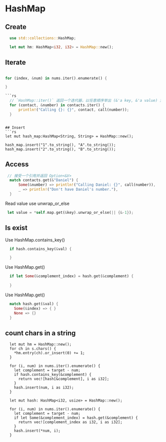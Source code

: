 # HashMap

## Create
```rs
  use std::collections::HashMap;

  let mut hm: HashMap<i32, i32> = HashMap::new();
```

## Iterate
```rs

for (index, &num) in nums.iter().enumerate() {

}

```rs
  // `HashMap::iter()` 返回一个迭代器，以任意顺序举出 (&'a key, &'a value) 对。
  for (contact, &number) in contacts.iter() {
      println!("Calling {}: {}", contact, call(number)); 
  }
```
```

## Insert
```rs
let mut hash_map:HashMap<String, String> = HashMap::new();
 
hash_map.insert("1".to_string(), "A".to_string());
hash_map.insert("2".to_string(), "B".to_string());
```


## Access

```rs
 // 接受一个引用并返回 Option<&V>
  match contacts.get(&"Daniel") {
      Some(&number) => println!("Calling Daniel: {}", call(number)),
      _ => println!("Don't have Daniel's number."),
  }
```

Read value use unwrap_or_else
```rs
 let value = *self.map.get(&key).unwrap_or_else(|| {&-1});
```


## Is exist 
Use HashMap.contains_key()
```rs
  if hash.contains_key(&val) {

  }
```

Use HashMap.get()
```rs
  if let Some(&complement_index) = hash.get(&complement) {
      
  }
```

Use HashMap.get()
```rs
  match hash.get(&val) {
    Some(&index) => { }
    None => {}
  }
```

## count chars in a string
```
  let mut hm = HashMap::new();
  for ch in s.chars() {
    *hm.entry(ch).or_insert(0) += 1;
  }
```


```
  for (i, num) in nums.iter().enumerate() {
    let complement = target - num;
    if hash.contains_key(&complement) {
      return vec![hash[&complement], i as i32];
    }
    hash.insert(num, i as i32);
  }

```

```
  let mut hash: HashMap<i32, usize> = HashMap::new();

  for (i, num) in nums.iter().enumerate() {
    let complement = target - num;
    if let Some(&complement_index) = hash.get(&complement) {
      return vec![complement_index as i32, i as i32];
    }
    hash.insert(*num, i);
  }
```